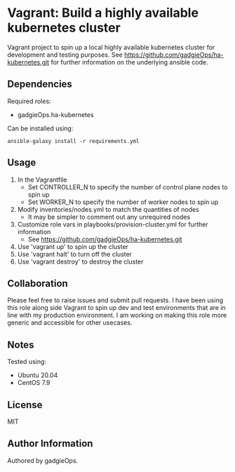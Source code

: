 Vagrant: Build a highly available kubernetes cluster
=========
Vagrant project to spin up a local highly available kubernetes cluster for development and testing purposes. See https://github.com/gadgieOps/ha-kubernetes.git for further information on the underlying ansible code.

Dependencies
------------

Required roles:
- gadgieOps.ha-kubernetes

Can be installed using:
~~~
ansible-galaxy install -r requirements.yml
~~~

Usage
-----

1. In the Vagrantfile
    - Set CONTROLLER_N to specify the number of control plane nodes to spin up
    - Set WORKER_N to specify the number of worker nodes to spin up
2. Modify inventories/nodes.yml to match the quantities of nodes
    - It may be simpler to comment out any unrequired nodes
3. Customize role vars in playbooks/provision-cluster.yml for further information
    - See https://github.com/gadgieOps/ha-kubernetes.git
4. Use 'vagrant up' to spin up the cluster
5. Use 'vagrant halt' to turn off the cluster
6. Use 'vagrant destroy' to destroy the cluster

Collaboration
-------------
Please feel free to raise issues and submit pull requests. I have been using this role along side Vagrant to spin up dev and test environments that are in line with my production environment. I am working on making this role more generic and accessible for other usecases.

Notes
-----
Tested using:
- Ubuntu 20.04
- CentOS 7.9

License
-------
MIT

Author Information
------------------
Authored by gadgieOps.
